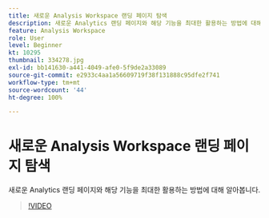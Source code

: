 ```yaml
---
title: 새로운 Analysis Workspace 랜딩 페이지 탐색
description: 새로운 Analytics 랜딩 페이지와 해당 기능을 최대한 활용하는 방법에 대해 알아봅니다.
feature: Analysis Workspace
role: User
level: Beginner
kt: 10295
thumbnail: 334278.jpg
exl-id: bb141630-a441-4049-afe0-5f9de2a33089
source-git-commit: e2933c4aa1a56609719f38f131888c95dfe2f741
workflow-type: tm+mt
source-wordcount: '44'
ht-degree: 100%

---
```


# 새로운 Analysis Workspace 랜딩 페이지 탐색

새로운 Analytics 랜딩 페이지와 해당 기능을 최대한 활용하는 방법에 대해 알아봅니다.

>[!VIDEO](https://video.tv.adobe.com/v/334278/?quality=12&learn=on)
